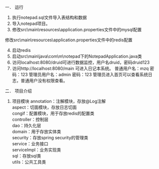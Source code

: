 一．	运行
1.	执行notepad.sql文件导入表结构和数据
2.	导入notepad项目。
3.	修改src\main\resources\application.properties文件中的mysql配置
 
修改src\main\resources\application.properties文件中的redis配置
 
4.	启动redis
5.	启动src\main\java\com\m\notepad下的NotepadApplication.java类
6.	访问localhost:8080/druid可进行数据监控，用户名druid，密码druid123
7.	访问http://localhost:8080/main 可进入日记本系统。
普通用户名：mzq   密码：123
管理员用户名：admin   密码：123
管理员进入首页可以查看系统日志，普通用户没有权限查看。

二．	项目介绍
1.	项目模块
 annotation：注解模块，存放@Log注解  
 aspect：切面模块，存放日志切面  
 congif：配置模块，用于存放redis的配置类  
 controller：控制层  
 dao：持久化层  
 domain：用于存放实体类  
 security：存放spring security的管理类  
 service：业务接口  
 serviceImpl：业务实现类  
 sql：存放sql类  
 utils：公共工具类  



